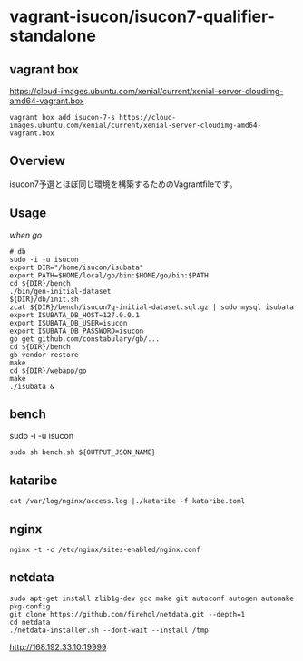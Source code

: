 # vagrant-isucon/isucon7-qualifier-standalone
## vagrant box
https://cloud-images.ubuntu.com/xenial/current/xenial-server-cloudimg-amd64-vagrant.box
```
vagrant box add isucon-7-s https://cloud-images.ubuntu.com/xenial/current/xenial-server-cloudimg-amd64-vagrant.box
```

## Overview

isucon7予選とほぼ同じ環境を構築するためのVagrantfileです。

## Usage

*when go*

```
# db
sudo -i -u isucon
export DIR="/home/isucon/isubata"
export PATH=$HOME/local/go/bin:$HOME/go/bin:$PATH
cd ${DIR}/bench
./bin/gen-initial-dataset
${DIR}/db/init.sh
zcat ${DIR}/bench/isucon7q-initial-dataset.sql.gz | sudo mysql isubata
export ISUBATA_DB_HOST=127.0.0.1
export ISUBATA_DB_USER=isucon
export ISUBATA_DB_PASSWORD=isucon
go get github.com/constabulary/gb/...
cd ${DIR}/bench
gb vendor restore
make
cd ${DIR}/webapp/go
make
./isubata &
```

## bench
sudo -i -u isucon
```
sudo sh bench.sh ${OUTPUT_JSON_NAME}
```

## kataribe
```
cat /var/log/nginx/access.log |./kataribe -f kataribe.toml
```

## nginx
```
nginx -t -c /etc/nginx/sites-enabled/nginx.conf
```

## netdata
```
sudo apt-get install zlib1g-dev gcc make git autoconf autogen automake pkg-config
git clone https://github.com/firehol/netdata.git --depth=1
cd netdata
./netdata-installer.sh --dont-wait --install /tmp
```
http://168.192.33.10:19999

